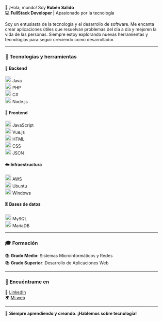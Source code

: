 👋 ¡Hola, mundo! Soy **Rubén Salido**  
💻 **FullStack Developer** | Apasionado por la tecnología  

Soy un entusiasta de la tecnología y el desarrollo de software. Me encanta crear aplicaciones útiles que resuelvan problemas del día a día y mejoren la vida de las personas. Siempre estoy explorando nuevas herramientas y tecnologías para seguir creciendo como desarrollador.

---

### 🚀 **Tecnologías y herramientas**

#### 💾 **Backend**  
<img src="https://upload.wikimedia.org/wikipedia/commons/4/47/Java_Black_icon.svg" alt="Java" width="20" height="20"> Java  
<img src="https://upload.wikimedia.org/wikipedia/commons/2/27/PHP-logo.svg" alt="PHP" width="20" height="20"> PHP  
<img src="https://upload.wikimedia.org/wikipedia/commons/0/0d/C_Sharp_wordmark.svg" alt="C#" width="20" height="20"> C#  
<img src="https://upload.wikimedia.org/wikipedia/commons/d/d9/Node.js_logo.svg" alt="Node.js" width="20" height="20"> Node.js  

#### 🎨 **Frontend**  
<img src="https://upload.wikimedia.org/wikipedia/commons/9/99/Unofficial_JavaScript_logo_2.svg" alt="JavaScript" width="20" height="20"> JavaScript  
<img src="https://upload.wikimedia.org/wikipedia/commons/9/95/Vue.js_Logo_2.svg" alt="Vue.js" width="20" height="20"> Vue.js  
<img src="https://upload.wikimedia.org/wikipedia/commons/6/61/HTML5_logo_and_wordmark.svg" alt="HTML" width="20" height="20"> HTML  
<img src="https://upload.wikimedia.org/wikipedia/commons/d/d5/CSS3_logo_and_wordmark.svg" alt="CSS" width="20" height="20"> CSS  
<img src="https://upload.wikimedia.org/wikipedia/commons/c/c9/JSON_vector_logo.svg" alt="JSON" width="20" height="20"> JSON  

#### ☁️ **Infraestructura**  
<img src="https://upload.wikimedia.org/wikipedia/commons/9/93/Amazon_Web_Services_Logo.svg" alt="AWS" width="20" height="20"> AWS  
<img src="https://upload.wikimedia.org/wikipedia/commons/3/35/Tux.svg" alt="Ubuntu" width="20" height="20"> Ubuntu  
<img src="https://upload.wikimedia.org/wikipedia/commons/0/0a/Unofficial_Windows_logo_variant_-_2002%E2%80%932012_%28Multicolored%29.svg" alt="Windows" width="20" height="20"> Windows  

#### 🗄️ **Bases de datos**  
<img src="https://upload.wikimedia.org/wikipedia/commons/b/b2/Database-mysql.svg" alt="MySQL" width="20" height="20"> MySQL  
<img src="https://upload.wikimedia.org/wikipedia/commons/6/68/MariaDB_Logo.svg" alt="MariaDB" width="20" height="20"> MariaDB  

---

### 🎓 **Formación**  
📚 **Grado Medio**: Sistemas Microinformáticos y Redes  
📚 **Grado Superior**: Desarrollo de Aplicaciones Web  

---

### 📲 **Encuéntrame en**  
🔗 [LinkedIn](https://www.linkedin.com/in/ruben-salido-347689236/)  
🌍 [Mi web](https://www.rubensalido.es)  

---

🚀 **Siempre aprendiendo y creando. ¡Hablemos sobre tecnología!**
